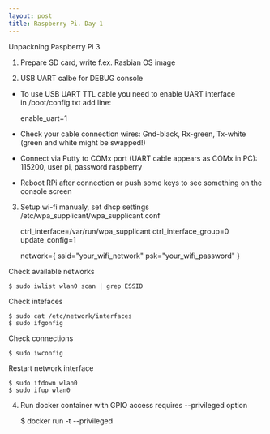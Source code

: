 ```yaml
---
layout: post  
title: Raspberry Pi. Day 1  
---
```


Unpackning Paspberry Pi 3  
1) Prepare SD card, write f.ex. Rasbian OS image  

2) USB UART calbe for DEBUG console  
* To use USB UART TTL cable you need to enable UART interface   
in /boot/config.txt add line:  
  
    enable_uart=1

* Check your cable connection wires: Gnd-black, Rx-green, Tx-white (green and white might be swapped!) 
* Connect via Putty to COMx port (UART cable appears as COMx in PC): 115200, user pi, password raspberry
* Reboot RPi after connection or push some keys to see something on the console screen

3) Setup wi-fi manualy, set dhcp settings  
/etc/wpa_supplicant/wpa_supplicant.conf  
  
    ctrl_interface=/var/run/wpa_supplicant
    ctrl_interface_group=0
    update_config=1
    
    network={
      ssid="your_wifi_network"
	    psk="your_wifi_password"
    }

Check available networks   

	$ sudo iwlist wlan0 scan | grep ESSID  

Check intefaces  

	$ sudo cat /etc/network/interfaces
	$ sudo ifgonfig  

Check connections  

	$ sudo iwconfig  
	
Restart network interface  

	$ sudo ifdown wlan0  
	$ sudo ifup wlan0  

4) Run docker container with GPIO access requires --privileged option    

	$ docker run -t --privileged <imagename>  



  
